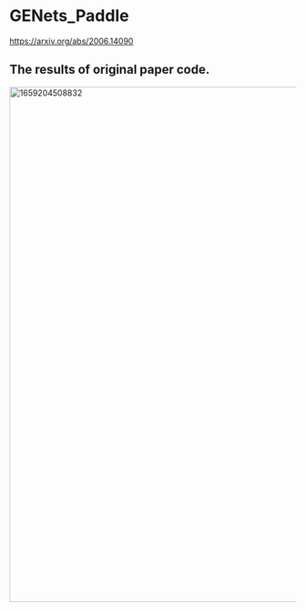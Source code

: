# GENets_Paddle
https://arxiv.org/abs/2006.14090


## The results of original paper code.
<img width="905" alt="1659204508832" src="https://user-images.githubusercontent.com/96118084/181936145-a40ed711-1310-494b-b07f-a69e121204dd.png">
